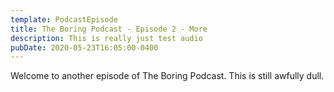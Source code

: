```yaml
---
template: PodcastEpisode
title: The Boring Podcast - Episode 2 - More
description: This is really just test audio
pubDate: 2020-05-23T16:05:00-0400
---
```

Welcome to another episode of The Boring Podcast. This is still awfully dull.
